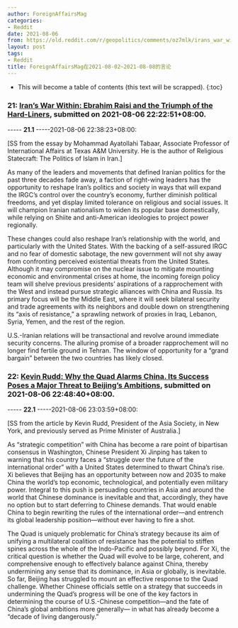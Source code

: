 ```yaml
---
author: ForeignAffairsMag
categories:
- Reddit
date: 2021-08-06
from: https://old.reddit.com/r/geopolitics/comments/oz7mlk/irans_war_within_ebrahim_raisi_and_the_triumph_of/
layout: post
tags:
- Reddit
title: ForeignAffairsMag在2021-08-02~2021-08-08的言论
---
```


* This will become a table of contents (this text will be scrapped).
{:toc}

### 21: [Iran’s War Within: Ebrahim Raisi and the Triumph of the Hard-Liners](https://old.reddit.com/r/geopolitics/comments/oz7mlk/irans_war_within_ebrahim_raisi_and_the_triumph_of/), submitted on 2021-08-06 22:22:51+08:00.

----- __21.1__ -----2021-08-06 22:38:23+08:00:

[SS from the essay by Mohammad Ayatollahi Tabaar, Associate Professor of International Affairs at Texas A&M University. He is the author of Religious Statecraft: The Politics of Islam in Iran.]

As many of the leaders and movements that defined Iranian politics for the past three decades fade away, a faction of right-wing leaders has the opportunity to reshape Iran’s politics and society in ways that will expand the IRGC’s control over the country’s economy, further diminish political freedoms, and yet display limited tolerance on religious and social issues. It will champion Iranian nationalism to widen its popular base domestically, while relying on Shiite and anti-American ideologies to project power regionally.

These changes could also reshape Iran’s relationship with the world, and particularly with the United States. With the backing of a self-assured IRGC and no fear of domestic sabotage, the new government will not shy away from confronting perceived existential threats from the United States. Although it may compromise on the nuclear issue to mitigate mounting economic and environmental crises at home, the incoming foreign policy team will shelve previous presidents’ aspirations of a rapprochement with the West and instead pursue strategic alliances with China and Russia. Its primary focus will be the Middle East, where it will seek bilateral security and trade agreements with its neighbors and double down on strengthening its “axis of resistance,” a sprawling network of proxies in Iraq, Lebanon, Syria, Yemen, and the rest of the region. 

U.S.-Iranian relations will be transactional and revolve around immediate security concerns. The alluring promise of a broader rapprochement will no longer find fertile ground in Tehran. The window of opportunity for a “grand bargain” between the two countries has likely closed.

### 22: [Kevin Rudd: Why the Quad Alarms China. Its Success Poses a Major Threat to Beijing’s Ambitions](https://old.reddit.com/r/geopolitics/comments/oz84o9/kevin_rudd_why_the_quad_alarms_china_its_success/), submitted on 2021-08-06 22:48:40+08:00.

----- __22.1__ -----2021-08-06 23:03:59+08:00:

\[SS from the article by Kevin Rudd, President of the Asia Society, in New York, and previously served as Prime Minister of Australia.\]

As “strategic competition” with China has become a rare point of bipartisan consensus in Washington, Chinese President Xi Jinping has taken to warning that his country faces a “struggle over the future of the international order” with a United States determined to thwart China’s rise. Xi believes that Beijing has an opportunity between now and 2035 to make China the world’s top economic, technological, and potentially even military power. Integral to this push is persuading countries in Asia and around the world that Chinese dominance is inevitable and that, accordingly, they have no option but to start deferring to Chinese demands. That would enable China to begin rewriting the rules of the international order—and entrench its global leadership position—without ever having to fire a shot.

The Quad is uniquely problematic for China’s strategy because its aim of unifying a multilateral coalition of resistance has the potential to stiffen spines across the whole of the Indo-Pacific and possibly beyond. For Xi, the critical question is whether the Quad will evolve to be large, coherent, and comprehensive enough to effectively balance against China, thereby undermining any sense that its dominance, in Asia or globally, is inevitable. So far, Beijing has struggled to mount an effective response to the Quad challenge. Whether Chinese officials settle on a strategy that succeeds in undermining the Quad’s progress will be one of the key factors in determining the course of U.S.-Chinese competition—and the fate of China’s global ambitions more generally— in what has already become a “decade of living dangerously.”

